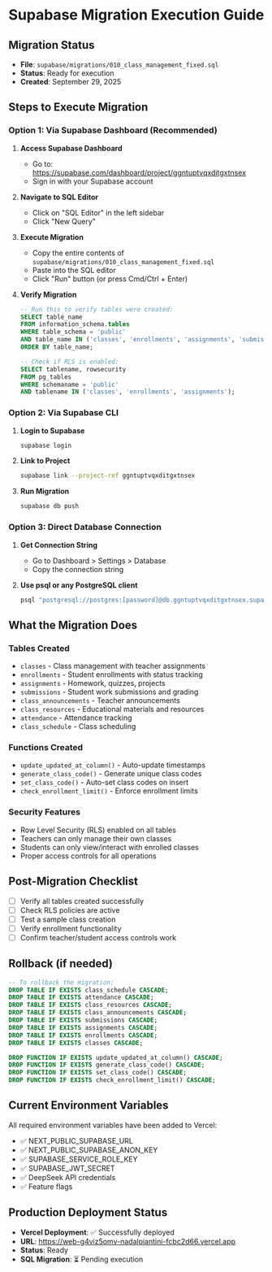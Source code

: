 # Supabase Migration Execution Guide

## Migration Status
- **File**: `supabase/migrations/010_class_management_fixed.sql`
- **Status**: Ready for execution
- **Created**: September 29, 2025

## Steps to Execute Migration

### Option 1: Via Supabase Dashboard (Recommended)

1. **Access Supabase Dashboard**
   - Go to: https://supabase.com/dashboard/project/ggntuptvqxditgxtnsex
   - Sign in with your Supabase account

2. **Navigate to SQL Editor**
   - Click on "SQL Editor" in the left sidebar
   - Click "New Query"

3. **Execute Migration**
   - Copy the entire contents of `supabase/migrations/010_class_management_fixed.sql`
   - Paste into the SQL editor
   - Click "Run" button (or press Cmd/Ctrl + Enter)

4. **Verify Migration**
   ```sql
   -- Run this to verify tables were created:
   SELECT table_name
   FROM information_schema.tables
   WHERE table_schema = 'public'
   AND table_name IN ('classes', 'enrollments', 'assignments', 'submissions', 'class_announcements', 'class_resources', 'attendance', 'class_schedule')
   ORDER BY table_name;

   -- Check if RLS is enabled:
   SELECT tablename, rowsecurity
   FROM pg_tables
   WHERE schemaname = 'public'
   AND tablename IN ('classes', 'enrollments', 'assignments');
   ```

### Option 2: Via Supabase CLI

1. **Login to Supabase**
   ```bash
   supabase login
   ```

2. **Link to Project**
   ```bash
   supabase link --project-ref ggntuptvqxditgxtnsex
   ```

3. **Run Migration**
   ```bash
   supabase db push
   ```

### Option 3: Direct Database Connection

1. **Get Connection String**
   - Go to Dashboard > Settings > Database
   - Copy the connection string

2. **Use psql or any PostgreSQL client**
   ```bash
   psql "postgresql://postgres:[password]@db.ggntuptvqxditgxtnsex.supabase.co:5432/postgres" -f supabase/migrations/010_class_management_fixed.sql
   ```

## What the Migration Does

### Tables Created
- `classes` - Class management with teacher assignments
- `enrollments` - Student enrollments with status tracking
- `assignments` - Homework, quizzes, projects
- `submissions` - Student work submissions and grading
- `class_announcements` - Teacher announcements
- `class_resources` - Educational materials and resources
- `attendance` - Attendance tracking
- `class_schedule` - Class scheduling

### Functions Created
- `update_updated_at_column()` - Auto-update timestamps
- `generate_class_code()` - Generate unique class codes
- `set_class_code()` - Auto-set class codes on insert
- `check_enrollment_limit()` - Enforce enrollment limits

### Security Features
- Row Level Security (RLS) enabled on all tables
- Teachers can only manage their own classes
- Students can only view/interact with enrolled classes
- Proper access controls for all operations

## Post-Migration Checklist

- [ ] Verify all tables created successfully
- [ ] Check RLS policies are active
- [ ] Test a sample class creation
- [ ] Verify enrollment functionality
- [ ] Confirm teacher/student access controls work

## Rollback (if needed)

```sql
-- To rollback the migration:
DROP TABLE IF EXISTS class_schedule CASCADE;
DROP TABLE IF EXISTS attendance CASCADE;
DROP TABLE IF EXISTS class_resources CASCADE;
DROP TABLE IF EXISTS class_announcements CASCADE;
DROP TABLE IF EXISTS submissions CASCADE;
DROP TABLE IF EXISTS assignments CASCADE;
DROP TABLE IF EXISTS enrollments CASCADE;
DROP TABLE IF EXISTS classes CASCADE;

DROP FUNCTION IF EXISTS update_updated_at_column() CASCADE;
DROP FUNCTION IF EXISTS generate_class_code() CASCADE;
DROP FUNCTION IF EXISTS set_class_code() CASCADE;
DROP FUNCTION IF EXISTS check_enrollment_limit() CASCADE;
```

## Current Environment Variables
All required environment variables have been added to Vercel:
- ✅ NEXT_PUBLIC_SUPABASE_URL
- ✅ NEXT_PUBLIC_SUPABASE_ANON_KEY
- ✅ SUPABASE_SERVICE_ROLE_KEY
- ✅ SUPABASE_JWT_SECRET
- ✅ DeepSeek API credentials
- ✅ Feature flags

## Production Deployment Status
- **Vercel Deployment**: ✅ Successfully deployed
- **URL**: https://web-g4viz5omv-nadalpiantini-fcbc2d66.vercel.app
- **Status**: Ready
- **SQL Migration**: ⏳ Pending execution